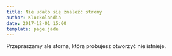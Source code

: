 ```yaml
---
title: Nie udało się znaleźć strony
author: Klockolandia
date: 2017-12-01 15:00
template: page.jade
---
```


Przepraszamy ale storna, którą próbujesz otworzyć nie istnieje.


